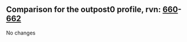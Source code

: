 ## Comparison for the outpost0 profile, rvn: [660](https://github.com/PRO100KatYT/FortniteProfileRevisions/tree/main/profiles/outpost0/660%20outpost0.json)-[662](https://github.com/PRO100KatYT/FortniteProfileRevisions/tree/main/profiles/outpost0/662%20outpost0.json)

No changes
